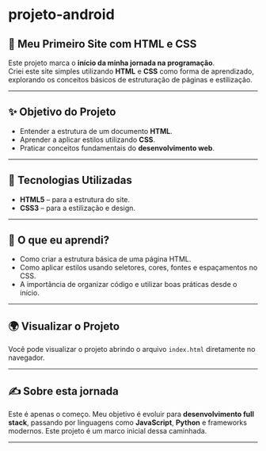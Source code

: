 # projeto-android
## 🌱 Meu Primeiro Site com HTML e CSS

Este projeto marca o **início da minha jornada na programação**.  
Criei este site simples utilizando **HTML** e **CSS** como forma de aprendizado, explorando os conceitos básicos de estruturação de páginas e estilização.

---

## ✨ Objetivo do Projeto
- Entender a estrutura de um documento **HTML**.
- Aprender a aplicar estilos utilizando **CSS**.
- Praticar conceitos fundamentais do **desenvolvimento web**.

---

## 🚀 Tecnologias Utilizadas
- **HTML5** – para a estrutura do site.
- **CSS3** – para a estilização e design.

---

## 🧠 O que eu aprendi?
- Como criar a estrutura básica de uma página HTML.
- Como aplicar estilos usando seletores, cores, fontes e espaçamentos no CSS.
- A importância de organizar código e utilizar boas práticas desde o início.

---

## 🌍 Visualizar o Projeto
Você pode visualizar o projeto abrindo o arquivo `index.html` diretamente no navegador.

---

## ✍️ Sobre esta jornada
Este é apenas o começo. Meu objetivo é evoluir para **desenvolvimento full stack**, passando por linguagens como **JavaScript**, **Python** e frameworks modernos. Este projeto é um marco inicial dessa caminhada.

---


